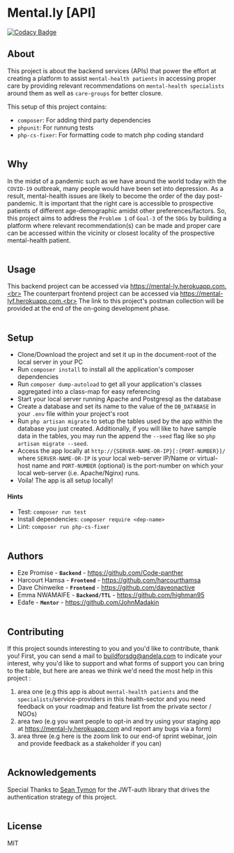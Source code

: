 # Mental.ly [API]

[![Codacy Badge](https://api.codacy.com/project/badge/Grade/07ff081ef79845559db9a4fd5e77e760)](https://app.codacy.com/gh/BuildForSDG/Team-087-Backend?utm_source=github.com&utm_medium=referral&utm_content=BuildForSDG/Team-087-Backend&utm_campaign=Badge_Grade_Settings)

## About

<!-- What is this project about. Ok to enrich here or the section above it with an image. -->
This project is about the backend services (APIs) that power the effort at creating a platform to assist `mental-health patients` in accessing proper care by providing relevant recommendations on `mental-health specialists` around them as well as `care-groups` for better closure.

<!-- Once this repo has been setup on Codacy by the TTL, replace the above badge with the actual one from the Codacy dashboard, and add the code coverage badge as well. This is mandatory -->

This setup of this project contains:

- `composer`: For adding third party dependencies
- `phpunit`: For runnung tests
- `php-cs-fixer`: For formatting code to match php coding standard
<br><br>

## Why

<!-- Talk about what problem this solves, what SDG(s) and SGD targets it addresses and why these are important -->
In the midst of a pandemic such as we have around the world today with the `COVID-19` outbreak, many people would have been set into depression. As a result, mental-health issues are likely to become the order of the day post-pandemic. It is important that the right care is accessible to prospective patients of different age-demographic amidst other preferences/factors. So, this project aims to address the `Problem 1` of `Goal-3` of the `SDGs` by building a platform where relevant recommendation(s) can be made and proper care can be accessed within the vicinity or closest locality of the prospective mental-health patient.
<br><br>

## Usage
<!-- How would someone use what you have built, include URLs to the deployed app, service e.t.c when you have it setup -->
This backend project can be accessed via https://mental-ly.herokuapp.com.<br>
The counterpart frontend project can be accessed via https://mental-lyf.herokuapp.com.<br>
The link to this project's postman collection will be provided at the end of the on-going development phase.
<br><br>

## Setup

<!-- The `index.php` is the entry to the project and source code should go into the `src` folder. All tests should be written in the test folder. -->
- Clone/Download the project and set it up in the document-root of the local server in your PC
- Run `composer install` to install all the application's composer dependencies
- Run `composer dump-autoload` to get all your application's classes aggregated into a class-map for easy referencing
- Start your local server running Apache and Postgresql as the database
- Create a database and set its name to the value of the `DB_DATABASE` in your `.env` file within your project's root
- Run `php artisan migrate` to setup the tables used by the app within the database you just created. Additionally, if you will like to have sample data in the tables, you may run the append the `--seed` flag like so `php artisan migrate --seed`.
- Access the app locally at `http://{SERVER-NAME-OR-IP}[:{PORT-NUMBER}]/` where `SERVER-NAME-OR-IP` is your local web-server IP/Name or virtual-host name and `PORT-NUMBER` (optional) is the port-number on which your local web-server (i.e. Apache/Nginx) runs.
- Voila! The app is all setup locally!


#### Hints

- Test: `composer run test`
- Install dependencies: `composer require <dep-name>`
- Lint: `composer run php-cs-fixer`
<br><br>

## Authors

<!-- List the team behind this project. Their names linked to their Github, LinkedIn, or Twitter accounts should siffice. Ok to signify the role they play in the project, including the TTL and mentor -->

<!-- ### Team-087 Members -->
- Eze Promise - **`Backend`** - https://github.com/Code-panther
- Harcourt Hamsa - **`Frontend`** - https://github.com/harcourthamsa 
- Dave Chinweike - **`Frontend`** - https://github.com/daveonactive
- Emma NWAMAIFE - **`Backend/TTL`** - https://github.com/highman95
- Edafe - **`Mentor`** - https://github.com/JohnMadakin
<br><br>

## Contributing
If this project sounds interesting to you and you'd like to contribute, thank you!
First, you can send a mail to buildforsdg@andela.com to indicate your interest, why you'd like to support and what forms of support you can bring to the table, but here are areas we think we'd need the most help in this project :
1.  area one (e.g this app is about `mental-health patients` and the `specialists`/service-providers in this health-sector and you need feedback on your roadmap and feature list from the private sector / NGOs)
2.  area two (e.g you want people to opt-in and try using your staging app at https://mental-ly.herokuapp.com and report any bugs via a form)
3.  area three (e.g here is the zoom link to our end-of sprint webinar, join and provide feedback as a stakeholder if you can)
<br><br>

## Acknowledgements

<!-- Did you use someone else’s code?
Do you want to thank someone explicitly?
Did someone’s blog post spark off a wonderful idea or give you a solution to nagging problem?

It's powerful to always give credit. -->
Special Thanks to <a href="https://github.com/tymondesigns">Sean Tymon</a> for the JWT-auth library that drives the authentication strategy of this project.
<br><br>

## License
MIT

